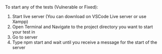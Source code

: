 To start any of the tests (Vulnerable or Fixed):

1) Start live server (You can download on VSCode Live server or use Xampp)
2) Open Terminal and Navigate to the project directory you want to start your test in
3) Go to server
3) Type npm start and wait until you receive a message for the start of the server
